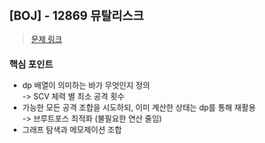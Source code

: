 ## [BOJ] - 12869 뮤탈리스크
>[문제 링크](https://www.acmicpc.net/problem/12869)

### 핵심 포인트
- dp 배열이 의미하는 바가 무엇인지 정의   
    -> SCV 체력 별 최소 공격 횟수 
- 가능한 모든 공격 조합을 시도하되, 이미 계산한 상태는 dp를 통해 재활용     
    -> 브루트포스 최적화 (불필요한 연산 줄임)
- 그래프 탐색과 메모제이션 조합 